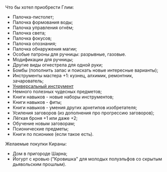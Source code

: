 Что бы хотел приобрести Глим:
* Палочка-пистолет;
* Палочка формования воды;
* Палочка управления огнём;
* Палочка света;
* Палочка фокусов;
* Палочка опознания;
* Палочка обнаружения магии;
* Особые патроны для ручницы: разрывные, газовые.
* Модификации для ручницы;
* Другие виды огнестрела для одной руки;
* Бомбы (пополнить запас и поискать новые интересные варианты);
* Инструменты мастера +1: кузнец, алхимик, ремонтник, зачарователь;
* [Универсальный инструмент](https://dnd.su/items/2488-all_purpose_tool/)
* Немного полезных чудесных предметов;
* Книги навыков - новые наборы инструментов;
* Книги навыков - фиты;
* Книги навыков - умения других архетипов изобретателя;
* Усиления заговоров (из дополнения про прогрессию заговоров);
* Лёгкая броня +1 или даже +2;
* Обучение новым заговорам;
* Псионические предметы;
* Книги по псионике (если такое есть).

Желаемые покупки Кираны:
* Дом в пригороде Шарна;
* Йогурт с кровью ("Кровишка" для молодых полуэльфов со скрытым дьявольским прошлым).